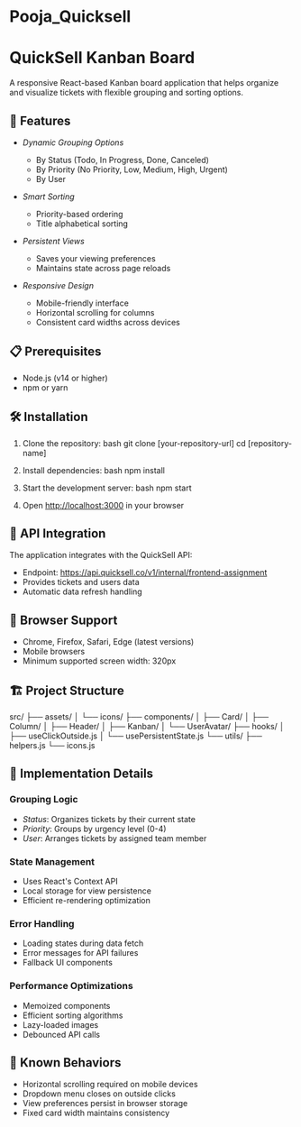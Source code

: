 # Pooja_Quicksell
# QuickSell Kanban Board

A responsive React-based Kanban board application that helps organize and visualize tickets with flexible grouping and sorting options.

## 🚀 Features

- *Dynamic Grouping Options*
  - By Status (Todo, In Progress, Done, Canceled)
  - By Priority (No Priority, Low, Medium, High, Urgent)
  - By User
  
- *Smart Sorting*
  - Priority-based ordering
  - Title alphabetical sorting
  
- *Persistent Views*
  - Saves your viewing preferences
  - Maintains state across page reloads
  
- *Responsive Design*
  - Mobile-friendly interface
  - Horizontal scrolling for columns
  - Consistent card widths across devices

## 📋 Prerequisites

- Node.js (v14 or higher)
- npm or yarn

## 🛠️ Installation

1. Clone the repository:
bash
git clone [your-repository-url]
cd [repository-name]


2. Install dependencies:
bash
npm install


3. Start the development server:
bash
npm start


4. Open [http://localhost:3000](http://localhost:3000) in your browser

## 🔌 API Integration

The application integrates with the QuickSell API:
- Endpoint: https://api.quicksell.co/v1/internal/frontend-assignment
- Provides tickets and users data
- Automatic data refresh handling

## 📱 Browser Support

- Chrome, Firefox, Safari, Edge (latest versions)
- Mobile browsers
- Minimum supported screen width: 320px

## 🏗️ Project Structure


src/
├── assets/
│   └── icons/
├── components/
│   ├── Card/
│   ├── Column/
│   ├── Header/
│   ├── Kanban/
│   └── UserAvatar/
├── hooks/
│   ├── useClickOutside.js
│   └── usePersistentState.js
└── utils/
    ├── helpers.js
    └── icons.js


## 🎯 Implementation Details

### Grouping Logic
- *Status*: Organizes tickets by their current state
- *Priority*: Groups by urgency level (0-4)
- *User*: Arranges tickets by assigned team member

### State Management
- Uses React's Context API
- Local storage for view persistence
- Efficient re-rendering optimization

### Error Handling
- Loading states during data fetch
- Error messages for API failures
- Fallback UI components

### Performance Optimizations
- Memoized components
- Efficient sorting algorithms
- Lazy-loaded images
- Debounced API calls

## 🚨 Known Behaviors

- Horizontal scrolling required on mobile devices
- Dropdown menu closes on outside clicks
- View preferences persist in browser storage
- Fixed card width maintains consistency
